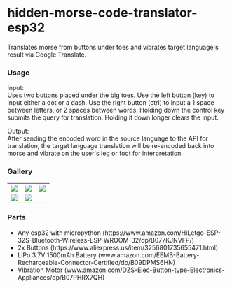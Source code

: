 # hidden-morse-code-translator-esp32

Translates morse from buttons under toes and vibrates target language's result via Google Translate.<br>
<h3>Usage</h3>
<p>Input:<br>
Uses two buttons placed under the big toes. Use the left button (key) to input either a dot or a dash. Use the right button (ctrl) to input a 1 space between letters, or 2 spaces between words. Holding down the control key submits the query for translation. Holding it down longer clears the input.</p>
<p>Output:<br>
After sending the encoded word in the source language to the API for translation, the target language translation will be re-encoded back into morse and vibrate on the user's leg or foot for interpretation.</p>
<h3>Gallery</h3>
<div display
<img src="https://raw.githubusercontent.com/E-Krabs/hidden-morse-code-translator-esp32/main/IMG_6887.png" width=375px></img>

<table>
  <tr>
    <td>
      <img src="https://raw.githubusercontent.com/E-Krabs/hidden-morse-code-translator-esp32/main/IMG_6887.png">
    </td>
    <td>
      <img src="https://raw.githubusercontent.com/E-Krabs/hidden-morse-code-translator-esp32/main/IMG_6872.png">
    </td>
    <td>
      <img src="https://github.com/E-Krabs/hidden-morse-code-translator-esp32/blob/main/IMG_6871.png?raw=true">
    </td>
  </tr>
  <tr>
        <td>
      <img src="https://github.com/E-Krabs/hidden-morse-code-translator-esp32/blob/main/IMG_6870.png?raw=true">
    </td>
    <td>
      <img src="https://github.com/E-Krabs/hidden-morse-code-translator-esp32/blob/main/IMG_6868.png?raw=true">
    </td>
  </tr>
</table>
<h3>Parts</h3>
<ul>
  <li>Any esp32 with micropython (https://www.amazon.com/HiLetgo-ESP-32S-Bluetooth-Wireless-ESP-WROOM-32/dp/B077KJNVFP/)</li>
  <li>2x Buttons (<href src="https://www.aliexpress.us/item/3256801735655471.html?spm=a2g0o.productlist.main.5.6dc118edIIAnYi&algo_pvid=07669b71-7154-402e-83de-f07114f854c0&algo_exp_id=07669b71-7154-402e-83de-f07114f854c0-2&pdp_npi=3%2540dis!USD!1.80!1.62!!!1.80!!">https://www.aliexpress.us/item/3256801735655471.html</href>)</li>
  <li>LiPo 3.7V 1500mAh Battery (www.amazon.com/EEMB-Battery-Rechargeable-Connector-Certified/dp/B09DPMS6HN)</li>
  <li>Vibration Motor (www.amazon.com/DZS-Elec-Button-type-Electronics-Appliances/dp/B07PHRX7QH)</li>
</ul>
